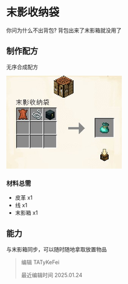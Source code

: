 # 末影收纳袋

你问为什么不出背包? 背包出来了末影箱就没用了

## 制作配方

无序合成配方

![](craft.jpg)

### 材料总需

* 皮革 x1
* 线 x1
* 末影箱 x1

## 能力

与末影箱同步，可以随时随地拿取放置物品

> 编辑 TATyKeFei
>
> 最近编辑时间 2025.01.24